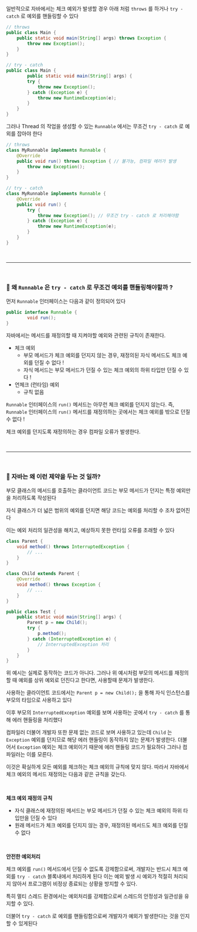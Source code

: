 일반적으로 자바에서는 체크 예외가 발생할 경우 아래 처럼 `throws` 를 하거나 `try - catch` 로 예외를 핸들링할 수 있다

```java
// throws
public class Main {
    public static void main(String[] args) throws Exception {
        throw new Exception();
    }
}

// try - catch
public class Main {
        public static void main(String[] args) {
        try {
            throw new Exception();
        } catch (Exception e) {
            throw new RuntimeException(e);
        }
    }
}
```

그러나 Thread 의 작업을 생성할 수 있는 `Runnable` 에서는 무조건 `try - catch` 로 예외를 잡아야 한다

```java
// throws
class MyRunnable implements Runnable {
    @Override
    public void run() throws Exception { // 불가능, 컴파일 에러가 발생
        throw new Exception();
    }
}

// try - catch
class MyRunnable implements Runnable {
    @Override
    public void run() {
        try {
            throw new Exception(); // 무조건 try - catch 로 처리해야함
        } catch (Exception e) {
            throw new RuntimeException(e);
        }
    }
}
```

<br>

---

<br>

### 🤔 왜 `Runnable` 은 `try - catch` 로 무조건 예외를 핸들링해야할까 ?

먼저 `Runnable` 인터페이스는 다음과 같이 정의되어 있다

```java
public interface Runnable {
		void run();
}
```

자바에서는 메서드를 재정의할 때 지켜야할 예외와 관련된 규칙이 존재한다.

- 체크 예외
  - 부모 메서드가 체크 예외를 던지지 않는 경우, 재정의된 자식 메서드도 체크 예외를 던질 수 없다 !
  - 자식 메서드는 부모 메서드가 던질 수 있는 체크 예외의 하위 타입만 던질 수 있다 !
- 언체크 (런타임) 예외
  - 규칙 없음

`Runnable` 인터페이스의 `run()` 메서드는 아무런 체크 예외를 던지지 않는다.
즉, `Runnable` 인터페이스의 `run()` 메서드를 재정의하는 곳에서는 체크 예외를 밖으로 던질 수 없다 !

체크 예외를 던지도록 재정의하는 경우 컴파일 오류가 발생한다.

</br>

---

</br>

### 🤔 자바는 왜 이런 제약을 두는 것 일까?

부모 클래스의 메서드를 호출하는 클라이언트 코드는 부모 메서드가 던지는 특정 예외만을 처리하도록 작성된다

자식 클래스가 더 넓은 범위의 예외를 던지면 해당 코드는 예외를 처리할 수 조차 없어진다

이는 예외 처리의 일관성을 해치고, 예상하지 못한 런타임 오류를 초래할 수 있다

```java
class Parent {
    void method() throws InterruptedException {
        // ...
    }
}

class Child extends Parent {
    @Override
    void method() throws Exception {
        // ...
    }
}

public class Test {
    public static void main(String[] args) {
        Parent p = new Child();
        try {
            p.method();
        } catch (InterruptedException e) {
            // InterruptedException 처리
        }
    }
}
```

위 예시는 실제로 동작하는 코드가 아니다.
그러나 위 예시처럼 부모의 메서드를 재정의할 때 예외를 상위 예외로 던진다고 한다면, 사용할때 문제가 발생한다.

사용하는 클라이언트 코드에서는 `Parent p = new Child();` 을 통해 자식 인스턴스를 부모의 타임으로 사용하고 있다

이후 부모의 `InterruptedException` 예외를 보며 사용하는 곳에서 `try - catch` 를 통해 에러 핸들링을 처리했다

컴파일러 더불어 개발자 또한 문제 없는 코드로 보며 사용하고 있는데 `Child` 는 `Exception` 예외를 던지므로 해당 에러 핸들링이 동작하지 않는 문제가 발생한다.
더불어서 `Exception` 예외는 체크 예외이기 때문에 에러 핸들링 코드가 필요하다 그러나 컴파일러는 이를 모른다.

이것은 확실하게 모든 예외를 체크하는 체크 예외의 규칙에 맞지 않다.
따라서 자바에서 체크 예외의 메서드 재정의는 다음과 같은 규칙을 갖는다.

</br>

**체크 예외 재정의 규칙**

- 자식 클래스에 재정의된 메서드는 부모 메서드가 던질 수 있는 체크 예외의 하위 타입만을 던질 수 있다
- 원래 메서드가 체크 예외를 던지지 않는 경우, 재정의된 메서드도 체크 예외를 던질 수 없다

</br>

**안전한 예외처리**

체크 예외를 `run()` 메서드에서 던질 수 없도록 강제함으로써, 개발자는 반드시 체크 예외를 `try - catch` 블록내에서 처리하게 된다
이는 예외 발생 시 예외가 적절히 처리되지 않아서 프로그램이 비정상 종료되는 상황을 방지할 수 있다.

특히 멀티 스레드 환경에서는 예외처리를 강제함으로써 스레드의 안정성과 일관성을 유지할 수 있다.

더불어 `try - catch` 로 예외를 핸들링함으로써 개발자가 예외가 발생한다는 것을 인지할 수 있게된다
